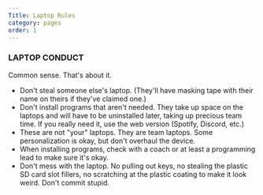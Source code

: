 ```yaml
---
Title: Laptop Rules
category: pages
order: 1
---
```


### LAPTOP CONDUCT

Common sense. That's about it.

- Don't steal someone else's laptop. (They'll have masking tape with their name on theirs if they've claimed one.)
- Don't install programs that aren't needed. They take up space on the laptops and will have to be uninstalled later, taking up precious team time. If you really need it, use the web version (Spotify, Discord, etc.)
- These are not "your" laptops. They are team laptops. Some personalization is okay, but don't overhaul the device.
- When installing programs, check with a coach or at least a programming lead to make sure it's okay.
- Don't mess with the laptop. No pulling out keys, no stealing the plastic SD card slot fillers, no scratching at the plastic coating to make it look weird. Don't commit stupid.

